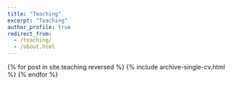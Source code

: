 ```yaml
---
title: "Teaching"
excerpt: "Teaching"
author_profile: true
redirect_from:
  - /teaching/
  - /about.html
---
```


{% for post in site.teaching reversed %}
  {% include archive-single-cv.html %}
{% endfor %}

